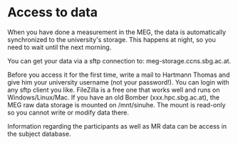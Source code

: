 # Access to data
When you have done a measurement in the MEG, the data is automatically synchronized to the university's storage. 
This happens at night, so you need to wait until the next morning.

You can get your data via a sftp connection to: meg-storage.ccns.sbg.ac.at.

Before you access it for the first time, write a mail to Hartmann Thomas and give him your university username (not your password!).
You can login with any sftp client you like. FileZilla is a free one that works well and runs on Windows/Linux/Mac.
If you have an old Bomber (xxx.hpc.sbg.ac.at), the MEG raw data storage is mounted on /mnt/sinuhe. The mount is read-only so you cannot write or modify data there.

Information regarding the participants as well as MR data can be access in the subject database.
